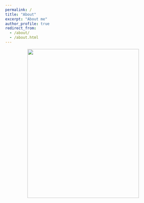```yaml
---	
permalink: /	
title: "About"  
excerpt: "About me"	
author_profile: true	
redirect_from: 	
  - /about/	
  - /about.html	
---
```

<!--
I am a physicist interested in the macroscopic phenomena that emerge in biological populations, focusing on topics such as population survival in heterogeneous environment, self-organization and ecosystem diversity. I received my doctoral degree in 2018, at Pontifícia Universidade Católica do Rio de Janeiro (PUC-Rio), with the thesis “Collective behavior of living beings under spatiotemporal environmental fluctuations”, advised by prof. Celia Anteneodo. From 2018 to 2020, I was a Postdoctoral researcher at IFISC (Institute for Cross-Disciplinary Physics and Complex Systems), working with profs. Emilio Hernández-García and Cristóbal López. At the moment, I am a Postdoctoral Research Associate at Princeton University under the supervision of professors Corina Tarnita (Departament of Ecology and Evolutionary Biology, Princeton University) and Juan Bonachela (Department of Ecology, Evolution, and Natural Resources, Rutgers University).


<p align="center">
  <img width="499" height="129" src="https://ehcolombo.github.io/images/spacetime.png">
</p>
-->

<p align="center">
  <img width="360" height="479" src="https://ehcolombo.github.io/images/Screenshot 2021-07-12 202449.png">
</p>
